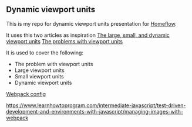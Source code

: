 ## Dynamic viewport units

This is my repo for dynamic viewport units presentation for [Homeflow](https://www.homeflow.co.uk/).

It uses this two articles as inspiration [The large, small, and dynamic viewport units](https://web.dev/viewport-units/) [The problems with viewport units](https://www.youtube.com/watch?v=veEqYQlfNx8&t=348s)


It is used to cover the following:
- The problem with viewport units
- Large viewport units
- Small viewport units
- Dynamic viewport units


[Webpack config](https://devsenv.com/tutorials/webpack,-scss-and-html-minimal-and-easy-setup-for-every-developer)


https://www.learnhowtoprogram.com/intermediate-javascript/test-driven-development-and-environments-with-javascript/managing-images-with-webpack
